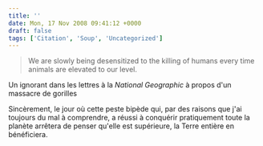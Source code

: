 ```yaml
---
title: ''
date: Mon, 17 Nov 2008 09:41:12 +0000
draft: false
tags: ['Citation', 'Soup', 'Uncategorized']
---
```


> We are slowly being desensitized to the killing of humans every time animals are elevated to our level.

Un ignorant dans les lettres à la _National Geographic_ à propos d'un massacre de gorilles

Sincèrement, le jour où cette peste bipède qui, par des raisons que j'ai toujours du mal à comprendre, a réussi à conquérir pratiquement toute la planète arrêtera de penser qu'elle est supérieure, la Terre entière en bénéficiera.